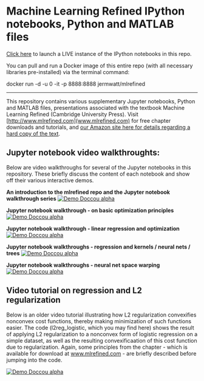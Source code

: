 # Machine Learning Refined IPython notebooks, Python and MATLAB files

[Click here](http://35.163.77.255:8000/) to launch a LIVE instance of the IPython notebooks in this repo.  

You can pull and run a Docker image of this entire repo (with all necessary libraries pre-installed) via the terminal command: 

docker run -d -u 0 -it -p 8888:8888 jermwatt/mlrefined

- - -
This repository contains various supplementary Jupyter notebooks, Python and MATLAB files, presentations associated with the textbook Machine Learning Refined (Cambridge University Press). Visit [http://www.mlrefined.com](www.mlrefined.com) for free chapter downloads and tutorials, and [our Amazon site here for details regarding a hard copy of the text](https://www.amazon.com/Machine-Learning-Refined-Foundations-Applications/dp/1107123526/ref=sr_1_1?ie=UTF8&qid=1471025359&sr=8-1&keywords=machine+learning+refined).

## Jupyter notebook video walkthroughts:

Below are video walkthroughs for several of the Jupyter notebooks in this repository.  These briefly discuss the content of each notebook and show off their various interactive demos.

**An introduction to the mlrefined repo and the Jupyter notebook walkthrough series**
[![Demo Doccou alpha](https://j.gifs.com/g5yPoZ.gif=250x)](https://www.youtube.com/watch?v=qAHp91oaPmA&list=PLP4qPrZ20QB5IjpN0iQTgCepv54yA6kVF&index=1)



**Jupyter notebook walkthrough - on basic optimization principles**
[![Demo Doccou alpha](https://j.gifs.com/vgwk1L.gif)](https://www.youtube.com/watch?v=l248ub44TRs&index=2&list=PLP4qPrZ20QB5IjpN0iQTgCepv54yA6kVF)



**Jupyter notebook walkthrough - linear regression and optimization**
[![Demo Doccou alpha](https://j.gifs.com/Z4gR12.gif)](https://www.youtube.com/watch?v=5-QY6MCt7fo&index=3&list=PLP4qPrZ20QB5IjpN0iQTgCepv54yA6kVF)


**Jupyter notebook walkthroughs - regression and kernels / neural nets / trees**
[![Demo Doccou alpha](https://j.gifs.com/pgnP3m.gif)](https://www.youtube.com/watch?v=VITu0cHBQto&index=4&list=PLP4qPrZ20QB5IjpN0iQTgCepv54yA6kVF)


**Jupyter notebook walkthroughs - neural net space warping**
[![Demo Doccou alpha](https://j.gifs.com/58Mg5A.gif)](https://www.youtube.com/watch?v=8T56K8oou9Q&list=PLP4qPrZ20QB5IjpN0iQTgCepv54yA6kVF&index=5
)


## Video tutorial on regression and L2 regularization

Below is an older video tutorial illustrating how L2 regularization convexifies nonconvex cost functions, thereby making minimization of such functions easier.  The code (l2reg_logistic, which you may find here) shows the result of applying L2 regularization to a nonconvex form of logistic regression on a simple dataset, as well as the resulting convexificaation of this cost function due to regularization.   Again, some principles from the chapter - which is available for download at www.mlrefined.com -  are briefly described before jumping into the code.

[![Demo Doccou alpha](https://j.gifs.com/AD8OG1.gif)](https://youtu.be/ON_7wm-Qe6c)


